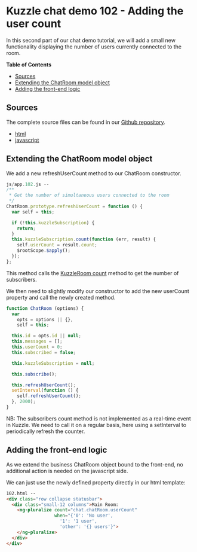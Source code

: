 # Kuzzle chat demo 102 - Adding the user count

In this second part of our chat demo tutorial, we will add a small new functionality displaying the number of users currently connected to the room.

<!-- START doctoc generated TOC please keep comment here to allow auto update -->
<!-- DON'T EDIT THIS SECTION, INSTEAD RE-RUN doctoc TO UPDATE -->
**Table of Contents**

- [Sources](#sources)
- [Extending the ChatRoom model object](#extending-the-chatroom-model-object)
- [Adding the front-end logic](#adding-the-front-end-logic)

<!-- END doctoc generated TOC please keep comment here to allow auto update -->

## Sources

The complete source files can be found in our [Github repository](https://github.com/kuzzleio/demo/tree/master/chat).

* [html](https://github.com/kuzzleio/demo/tree/master/chat/102.html)
* [javascript](https://github.com/kuzzleio/demo/tree/master/chat/js/app.102.js)

## Extending the ChatRoom model object

We add a new refreshUserCount method to our ChatRoom constructor.

```javascript
js/app.102.js --
/**
 * Get the number of simultaneous users connected to the room
 */
ChatRoom.prototype.refreshUserCount = function () {
  var self = this;

  if (!this.kuzzleSubscription) {
    return;
  }
  this.kuzzleSubscription.count(function (err, result) {
    self.userCount = result.count;
    $rootScope.$apply();
  });
};
```

This method calls the [KuzzleRoom count](http://kuzzle.io/sdk-documentation/#count73) method to get the number of subscribers.

We then need to slightly modify our constructor to add the new userCount property and call the newly created method.

```javascript
function ChatRoom (options) {
  var
    opts = options || {},
    self = this;

  this.id = opts.id || null;
  this.messages = [];
  this.userCount = 0;
  this.subscribed = false;

  this.kuzzleSubscription = null;

  this.subscribe();

  this.refreshUserCount();
  setInterval(function () {
    self.refreshUserCount();
  }, 2000);
}
```

NB: The subscribers count method is not implemented as a real-time event in Kuzzle.
We need to call it on a regular basis, here using a setInterval to periodically refresh the counter.

## Adding the front-end logic

As we extend the business ChatRoom object bound to the front-end, no additional action is needed on the javascript side.

We can just use the newly defined property directly in our html template:

```html
102.html --
<div class="row collapse statusbar">
  <div class="small-12 columns">Main Room:
    <ng-pluralize count="chat.chatRoom.userCount"
                  when="{'0': 'No user',
                    '1': '1 user',
                    'other': '{} users'}">
    </ng-pluralize>
  </div>
</div>
```
